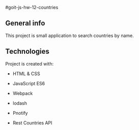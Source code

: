#goit-js-hw-12-countries

## General info

This project is small application to search countries by name.

## Technologies

Project is created with:

- HTML & CSS
- JavaScript ES6

- Webpack

- lodash
- Pnotify

- Rest Countries API

